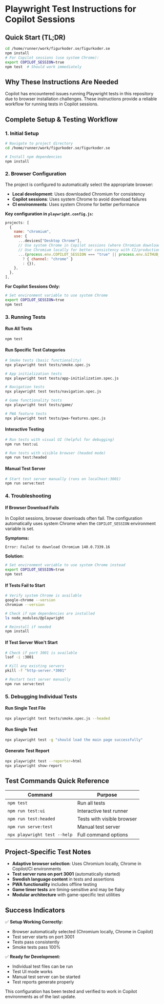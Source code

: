 # Playwright Test Instructions for Copilot Sessions

## Quick Start (TL;DR)
```bash
cd /home/runner/work/figurkoder.se/figurkoder.se
npm install
# For Copilot sessions (use system Chrome):
export COPILOT_SESSION=true
npm test  # Should work immediately
```

## Why These Instructions Are Needed

Copilot has encountered issues running Playwright tests in this repository due to browser installation challenges. These instructions provide a reliable workflow for running tests in Copilot sessions.

## Complete Setup & Testing Workflow

### 1. Initial Setup
```bash
# Navigate to project directory
cd /home/runner/work/figurkoder.se/figurkoder.se

# Install npm dependencies
npm install
```

### 2. Browser Configuration
The project is configured to automatically select the appropriate browser:
- **Local development**: Uses downloaded Chromium for consistency
- **Copilot sessions**: Uses system Chrome to avoid download failures
- **CI environments**: Uses system Chrome for better performance

**Key configuration in `playwright.config.js`:**
```javascript
projects: [
  {
    name: "chromium",
    use: {
      ...devices["Desktop Chrome"],
      // Use system Chrome in Copilot sessions (where Chromium download fails)
      // Use Chromium locally for better consistency with CI/production
      ...(process.env.COPILOT_SESSION === "true" || process.env.GITHUB_ACTIONS
        ? { channel: "chrome" }
        : {}),
    },
  },
],
```

**For Copilot Sessions Only:**
```bash
# Set environment variable to use system Chrome
export COPILOT_SESSION=true
npm test
```

### 3. Running Tests

#### Run All Tests
```bash
npm test
```

#### Run Specific Test Categories
```bash
# Smoke tests (basic functionality)
npx playwright test tests/smoke.spec.js

# App initialization tests
npx playwright test tests/app-initialization.spec.js

# Navigation tests
npx playwright test tests/navigation.spec.js

# Game functionality tests
npx playwright test tests/game/

# PWA feature tests
npx playwright test tests/pwa-features.spec.js
```

#### Interactive Testing
```bash
# Run tests with visual UI (helpful for debugging)
npm run test:ui

# Run tests with visible browser (headed mode)
npm run test:headed
```

#### Manual Test Server
```bash
# Start test server manually (runs on localhost:3001)
npm run serve:test
```

### 4. Troubleshooting

#### If Browser Download Fails
In Copilot sessions, browser downloads often fail. The configuration automatically uses system Chrome when the `COPILOT_SESSION` environment variable is set.

**Symptoms:**
```
Error: Failed to download Chromium 140.0.7339.16
```

**Solution:**
```bash
# Set environment variable to use system Chrome instead
export COPILOT_SESSION=true
npm test
```

#### If Tests Fail to Start
```bash
# Verify system Chrome is available
google-chrome --version
chromium --version

# Check if npm dependencies are installed
ls node_modules/@playwright

# Reinstall if needed
npm install
```

#### If Test Server Won't Start
```bash
# Check if port 3001 is available
lsof -i :3001

# Kill any existing servers
pkill -f "http-server.*3001"

# Restart test server manually
npm run serve:test
```

### 5. Debugging Individual Tests

#### Run Single Test File
```bash
npx playwright test tests/smoke.spec.js --headed
```

#### Run Single Test
```bash
npx playwright test -g "should load the main page successfully"
```

#### Generate Test Report
```bash
npx playwright test --reporter=html
npx playwright show-report
```

## Test Commands Quick Reference

| Command | Purpose |
|---------|---------|
| `npm test` | Run all tests |
| `npm run test:ui` | Interactive test runner |
| `npm run test:headed` | Tests with visible browser |
| `npm run serve:test` | Manual test server |
| `npx playwright test --help` | Full command options |

## Project-Specific Test Notes

- **Adaptive browser selection**: Uses Chromium locally, Chrome in Copilot/CI environments
- **Test server runs on port 3001** (automatically started)
- **Swedish language content** in tests and assertions
- **PWA functionality** includes offline testing
- **Game timer tests** are timing-sensitive and may be flaky
- **Modular architecture** with game-specific test utilities

## Success Indicators

✅ **Setup Working Correctly:**
- Browser automatically selected (Chromium locally, Chrome in Copilot)
- Test server starts on port 3001
- Tests pass consistently
- Smoke tests pass 100%

✅ **Ready for Development:**
- Individual test files can be run
- Test UI mode works
- Manual test server can be started
- Test reports generate properly

This configuration has been tested and verified to work in Copilot environments as of the last update.
